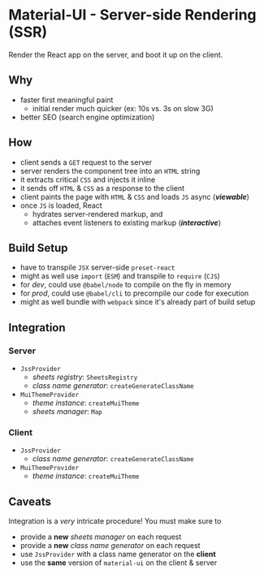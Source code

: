 # Material-UI - Server-side Rendering (SSR)

Render the React app on the server, and boot it up on the client.

## Why

- faster first meaningful paint
  - initial render much quicker (ex: 10s vs. 3s on slow 3G)
- better SEO (search engine optimization)

## How

- client sends a `GET` request to the server
- server renders the component tree into an `HTML` string
- it extracts critical `CSS` and injects it inline
- it sends off `HTML` & `CSS` as a response to the client
- client paints the page with `HTML` & `CSS` and loads `JS` async (***viewable***)
- once `JS` is loaded, React
  - hydrates server-rendered markup, and
  - attaches event listeners to existing markup (***interactive***)

## Build Setup

- have to transpile `JSX` server-side `preset-react`
- might as well use `import` (`ESM`) and transpile to `require` (`CJS`)
- for *dev*, could use `@babel/node` to compile on the fly in memory
- for *prod*, could use `@babel/cli` to precompile our code for execution
- might as well bundle with `webpack` since it's already part of build setup

## Integration

### Server

- `JssProvider`
  - *sheets registry*: `SheetsRegistry`
  - *class name generator*: `createGenerateClassName`
- `MuiThemeProvider`
  - *theme* *instance*: `createMuiTheme`
  - *sheets manager*: `Map`

### Client

- `JssProvider`
  - *class name generator*: `createGenerateClassName`
- `MuiThemeProvider`
  - *theme instance*: `createMuiTheme`

## Caveats

Integration is a *very* intricate procedure! You must make sure to

- provide a **new** *sheets manager* on each request
- provide a **new** *class name generator* on each request
- use `JssProvider` with a class name generator on the **client**
- use the **same** version of `material-ui` on the client & server
